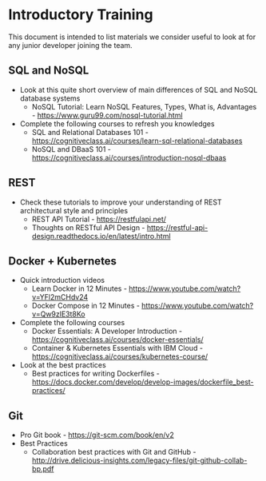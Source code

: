 # Introductory Training
This document is intended to list materials we consider useful to look at for any junior developer joining the team.

## SQL and NoSQL
- Look at this quite short overview of main differences of SQL and NoSQL database systems
  - NoSQL Tutorial: Learn NoSQL Features, Types, What is, Advantages - https://www.guru99.com/nosql-tutorial.html
- Complete the following courses to refresh you knowledges
  - SQL and Relational Databases 101 - https://cognitiveclass.ai/courses/learn-sql-relational-databases
  - NoSQL and DBaaS 101 - https://cognitiveclass.ai/courses/introduction-nosql-dbaas
  
## REST
- Check these tutorials to improve your understanding of REST architectural style and principles
  - REST API Tutorial - https://restfulapi.net/
  - Thoughts on RESTful API Design - https://restful-api-design.readthedocs.io/en/latest/intro.html
  
## Docker + Kubernetes
- Quick introduction videos
  - Learn Docker in 12 Minutes - https://www.youtube.com/watch?v=YFl2mCHdv24
  - Docker Compose in 12 Minutes - https://www.youtube.com/watch?v=Qw9zlE3t8Ko
- Complete the following courses
  - Docker Essentials: A Developer Introduction - https://cognitiveclass.ai/courses/docker-essentials/
  - Container & Kubernetes Essentials with IBM Cloud - https://cognitiveclass.ai/courses/kubernetes-course/
- Look at the best practices
  - Best practices for writing Dockerfiles - https://docs.docker.com/develop/develop-images/dockerfile_best-practices/
  
## Git
- Pro Git book - https://git-scm.com/book/en/v2
- Best Practices
  - Collaboration best practices with Git and GitHub - http://drive.delicious-insights.com/legacy-files/git-github-collab-bp.pdf
